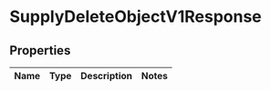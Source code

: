 
# SupplyDeleteObjectV1Response

## Properties
| Name | Type | Description | Notes |
| ------------ | ------------- | ------------- | ------------- |



